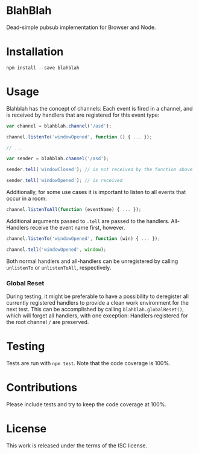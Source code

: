 
BlahBlah
========

Dead-simple pubsub implementation for Browser and Node.

Installation
============

    npm install --save blahblah

Usage
=====

Blahblah has the concept of channels: Each event is fired in a channel, and is
received by handlers that are registered for this event type:

```javascript
var channel = blahblah.channel('/asd');

channel.listenTo('windowOpened', function () { ... });

// ...

var sender = blahblah.channel('/asd');

sender.tell('windowClosed'); // is not received by the function above

sender.tell('windowOpened'); // is received
```

Additionally, for some use cases it is important to listen to all events that
occur in a room:

```javascript
channel.listenToAll(function (eventName) { ... });
```

Additional arguments passed to `.tell` are passed to the handlers. All-Handlers
receive the event name first, however.

```javascript
channel.listenTo('windowOpened', function (win) { ... });

channel.tell('windowOpened', window);
```

Both normal handlers and all-handlers can be unregistered by calling `unlistenTo`
or `unlistenToAll`, respectively.

### Global Reset

During testing, it might be preferable to have a possibility to deregister all currently
registered handlers to provide a clean work environment for the next test. This
can be accomplished by calling `blahblah.globalReset()`, which will forget all handlers, with
one exception: Handlers registered for the root channel `/` are preserved.


Testing
=======

Tests are run with `npm test`. Note that the code coverage is 100%.

Contributions
=============

Please include tests and try to keep the code coverage at 100%.

License
=======

This work is released under the terms of the ISC license.


